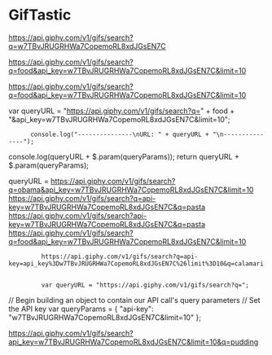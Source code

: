 # GifTastic




https://api.giphy.com/v1/gifs/search?q=w7TBvJRUGRHWa7CopemoRL8xdJGsEN7C


https://api.giphy.com/v1/gifs/search?q=food&api_key=w7TBvJRUGRHWa7CopemoRL8xdJGsEN7C&limit=10


https://api.giphy.com/v1/gifs/search?q=food&api_key=w7TBvJRUGRHWa7CopemoRL8xdJGsEN7C&limit=10

  var queryURL = "https://api.giphy.com/v1/gifs/search?q=" +
          food + "&api_key=w7TBvJRUGRHWa7CopemoRL8xdJGsEN7C&limit=10";

          console.log("---------------\nURL: " + queryURL + "\n---------------");


  console.log(queryURL + $.param(queryParams));
  return queryURL + $.param(queryParams);


  queryURL = https://api.giphy.com/v1/gifs/search?q=obama&api_key=w7TBvJRUGRHWa7CopemoRL8xdJGsEN7C&limit=10
             https://api.giphy.com/v1/gifs/search?q=api-key=w7TBvJRUGRHWa7CopemoRL8xdJGsEN7C&q=pasta
             https://api.giphy.com/v1/gifs/search?api-key=w7TBvJRUGRHWa7CopemoRL8xdJGsEN7C&q=pasta
             https://api.giphy.com/v1/gifs/search?q=food&api_key=w7TBvJRUGRHWa7CopemoRL8xdJGsEN7C&limit=10


             https://api.giphy.com/v1/gifs/search?q=api-key=api_key%3Dw7TBvJRUGRHWa7CopemoRL8xdJGsEN7C%26limit%3D10&q=calamari


             var queryURL = "https://api.giphy.com/v1/gifs/search?q=";

  // Begin building an object to contain our API call's query parameters
  // Set the API key
  var queryParams = { "api-key": "w7TBvJRUGRHWa7CopemoRL8xdJGsEN7C&limit=10" };


  https://api.giphy.com/v1/gifs/search?api_key=w7TBvJRUGRHWa7CopemoRL8xdJGsEN7C&limit=10&q=pudding